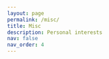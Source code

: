 ```yaml
---
layout: page
permalink: /misc/
title: Misc
description: Personal interests
nav: false
nav_order: 4
---
```


